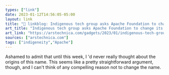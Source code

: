 ```yaml
---
types: ["link"]
date: 2023-01-12T14:56:05-05:00
layout: link
title: "🔗 linkblog: Indigenous tech group asks Apache Foundation to change its name | Ars Technica'"
art_title: "Indigenous tech group asks Apache Foundation to change its name | Ars Technica"
art_link: "https://arstechnica.com/gadgets/2023/01/indigenous-tech-group-asks-apache-foundation-to-change-its-name/"
sources: ["arstechnica.com"]
tags: ["indigeneity","Apache"]
---
```

Ashamed to admit that until this week, I 'd never really thought about the origins of this name. This seems like a pretty straightforward argument, though, and I can't think of any compelling reason not to change the name.  
 
